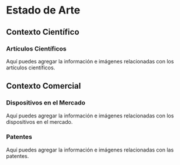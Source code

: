 # Estado de Arte

## Contexto Científico

### Artículos Científicos

Aquí puedes agregar la información e imágenes relacionadas con los artículos científicos.

## Contexto Comercial

### Dispositivos en el Mercado

Aquí puedes agregar la información e imágenes relacionadas con los dispositivos en el mercado.

### Patentes

Aquí puedes agregar la información e imágenes relacionadas con las patentes.
